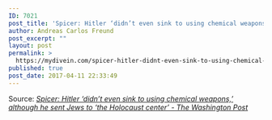 ```yaml
---
ID: 7021
post_title: 'Spicer: Hitler ‘didn’t even sink to using chemical weapons,’ although he sent Jews to ‘the Holocaust center’ &#8211; The Washington Post'
author: Andreas Carlos Freund
post_excerpt: ""
layout: post
permalink: >
  https://mydivein.com/spicer-hitler-didnt-even-sink-to-using-chemical-weapons-although-he-sent-jews-to-the-holocaust-center-the-washington-post/
published: true
post_date: 2017-04-11 22:33:49
---
```

Source: <em><a href="https://www.washingtonpost.com/news/post-politics/wp/2017/04/11/spicer-hitler-didnt-even-sink-to-using-chemical-weapons-although-he-sent-jews-to-the-holocaust-center/?hpid=hp_hp-top-table-main_hitler-430pm%3Ahomepage%2Fstory&amp;utm_term=.f51e4d22f2d9">Spicer: Hitler ‘didn’t even sink to using chemical weapons,’ although he sent Jews to ‘the Holocaust center’ - The Washington Post</a></em>